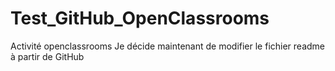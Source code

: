 # Test_GitHub_OpenClassrooms
Activité openclassrooms
Je décide maintenant de modifier le fichier readme à partir de GitHub
